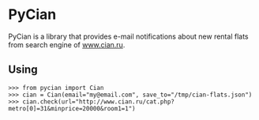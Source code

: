 # PyCian

PyCian is a library that provides e-mail notifications about new rental flats from search engine of www.cian.ru.

## Using
```
>>> from pycian import Cian
>>> cian = Cian(email="my@email.com", save_to="/tmp/cian-flats.json")
>>> cian.check(url="http://www.cian.ru/cat.php?metro[0]=31&minprice=20000&room1=1")
```
